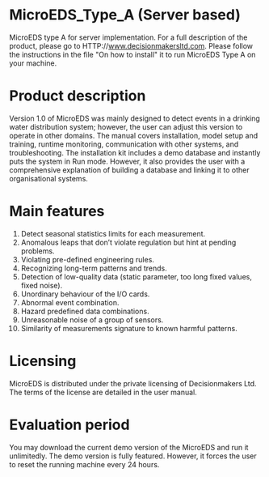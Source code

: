 #   MicroEDS_Type_A (Server based)
MicroEDS type A for server implementation.
For a full description of the product, please go to HTTP://www.decisionmakersltd.com.
Please follow the instructions in the file "On how to install" it to run MicroEDS Type A on your machine.

#   Product description
Version 1.0 of MicroEDS was mainly designed to detect events in a drinking water distribution system; however, the user can adjust this version to operate in other domains. The manual covers installation, model setup and training, runtime monitoring, communication with other systems, and troubleshooting. The installation kit includes a demo database and instantly puts the system in Run mode. However, it also provides the user with a comprehensive explanation of building a database and linking it to other organisational systems. 

#   Main features 
1.  Detect seasonal statistics limits for each measurement.
2.  Anomalous leaps that don’t violate regulation but hint at pending problems.
3.  Violating pre-defined engineering rules.
4.  Recognizing long-term patterns and trends.
5.  Detection of low-quality data (static parameter, too long fixed values, fixed noise).
6.  Unordinary behaviour of the I/O cards.
7.  Abnormal event combination.
8.  Hazard predefined data combinations.
9.  Unreasonable noise of a group of sensors.
10. Similarity of measurements signature to known harmful patterns.

#   Licensing
MicroEDS is distributed under the private licensing of Decisionmakers Ltd. The terms of the license are detailed in the user manual. 

#   Evaluation period
You may download the current demo version of the MicroEDS and run it unlimitedly.
The demo version is fully featured. However, it forces the user to reset the running machine every 24 hours. 


